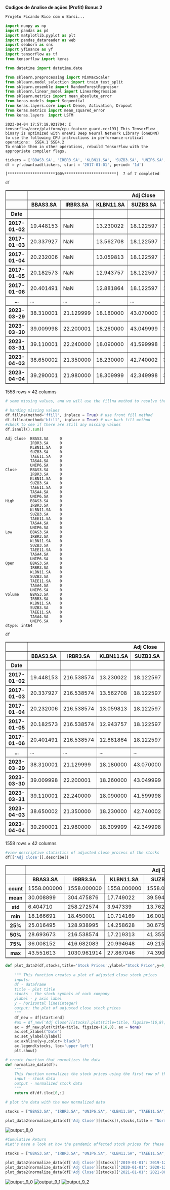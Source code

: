 **Codigos de Analise de ações (Profit)  Bonus 2**


```python
Projeto Ficando Rico com o Barsi...

```

```python
import numpy as np
import pandas as pd
import matplotlib.pyplot as plt
import pandas_datareader as web
import seaborn as sns
import yfinance as yf
import tensorflow as tf
from tensorflow import keras

from datetime import datetime,date

from sklearn.preprocessing import MinMaxScaler
from sklearn.model_selection import train_test_split
from sklearn.ensemble import RandomForestRegressor
from sklearn.linear_model import LinearRegression
from sklearn.metrics import mean_absolute_error
from keras.models import Sequential
from keras.layers.core import Dense, Activation, Dropout
from keras.metrics import mean_squared_error
from keras.layers  import LSTM
```

    2023-04-04 17:57:18.921704: I tensorflow/core/platform/cpu_feature_guard.cc:193] This TensorFlow binary is optimized with oneAPI Deep Neural Network Library (oneDNN) to use the following CPU instructions in performance-critical operations:  SSE4.1 SSE4.2
    To enable them in other operations, rebuild TensorFlow with the appropriate compiler flags.



```python
tickers = ['BBAS3.SA', 'IRBR3.SA', 'KLBN11.SA', 'SUZB3.SA', 'UNIP6.SA', 'TASA4.SA', 'TAEE11.SA']
df = yf.download(tickers, start = '2017-01-01', period= '1d')
```

    [*********************100%***********************]  7 of 7 completed



```python
df

```





<table border="1" class="dataframe">
  <thead>
    <tr>
      <th></th>
      <th colspan="7" halign="left">Adj Close</th>
      <th colspan="3" halign="left">Close</th>
      <th>...</th>
      <th colspan="3" halign="left">Open</th>
      <th colspan="7" halign="left">Volume</th>
    </tr>
    <tr>
      <th></th>
      <th>BBAS3.SA</th>
      <th>IRBR3.SA</th>
      <th>KLBN11.SA</th>
      <th>SUZB3.SA</th>
      <th>TAEE11.SA</th>
      <th>TASA4.SA</th>
      <th>UNIP6.SA</th>
      <th>BBAS3.SA</th>
      <th>IRBR3.SA</th>
      <th>KLBN11.SA</th>
      <th>...</th>
      <th>TAEE11.SA</th>
      <th>TASA4.SA</th>
      <th>UNIP6.SA</th>
      <th>BBAS3.SA</th>
      <th>IRBR3.SA</th>
      <th>KLBN11.SA</th>
      <th>SUZB3.SA</th>
      <th>TAEE11.SA</th>
      <th>TASA4.SA</th>
      <th>UNIP6.SA</th>
    </tr>
    <tr>
      <th>Date</th>
      <th></th>
      <th></th>
      <th></th>
      <th></th>
      <th></th>
      <th></th>
      <th></th>
      <th></th>
      <th></th>
      <th></th>
      <th></th>
      <th></th>
      <th></th>
      <th></th>
      <th></th>
      <th></th>
      <th></th>
      <th></th>
      <th></th>
      <th></th>
      <th></th>
    </tr>
  </thead>
  <tbody>
    <tr>
      <th>2017-01-02</th>
      <td>19.448153</td>
      <td>NaN</td>
      <td>13.230022</td>
      <td>18.122597</td>
      <td>11.511273</td>
      <td>1.716108</td>
      <td>1.991450</td>
      <td>27.540001</td>
      <td>NaN</td>
      <td>17.100000</td>
      <td>...</td>
      <td>20.709999</td>
      <td>1.750000</td>
      <td>4.885713</td>
      <td>1968200</td>
      <td>NaN</td>
      <td>841000.0</td>
      <td>0</td>
      <td>572300.0</td>
      <td>15200</td>
      <td>2660</td>
    </tr>
    <tr>
      <th>2017-01-03</th>
      <td>20.337927</td>
      <td>NaN</td>
      <td>13.562708</td>
      <td>18.122597</td>
      <td>11.532791</td>
      <td>1.744241</td>
      <td>1.968125</td>
      <td>28.799999</td>
      <td>NaN</td>
      <td>17.530001</td>
      <td>...</td>
      <td>21.430000</td>
      <td>1.860000</td>
      <td>4.835713</td>
      <td>7578900</td>
      <td>NaN</td>
      <td>2080700.0</td>
      <td>0</td>
      <td>1292700.0</td>
      <td>11500</td>
      <td>45360</td>
    </tr>
    <tr>
      <th>2017-01-04</th>
      <td>20.232006</td>
      <td>NaN</td>
      <td>13.059813</td>
      <td>18.122597</td>
      <td>11.430589</td>
      <td>1.631709</td>
      <td>1.988534</td>
      <td>28.650000</td>
      <td>NaN</td>
      <td>16.879999</td>
      <td>...</td>
      <td>21.410000</td>
      <td>1.810000</td>
      <td>4.885713</td>
      <td>4156300</td>
      <td>NaN</td>
      <td>1805000.0</td>
      <td>0</td>
      <td>1173400.0</td>
      <td>56900</td>
      <td>1400</td>
    </tr>
    <tr>
      <th>2017-01-05</th>
      <td>20.182573</td>
      <td>NaN</td>
      <td>12.943757</td>
      <td>18.122597</td>
      <td>11.484379</td>
      <td>1.687975</td>
      <td>1.997282</td>
      <td>28.580000</td>
      <td>NaN</td>
      <td>16.730000</td>
      <td>...</td>
      <td>21.209999</td>
      <td>1.780000</td>
      <td>4.885713</td>
      <td>5457100</td>
      <td>NaN</td>
      <td>1837400.0</td>
      <td>0</td>
      <td>1069600.0</td>
      <td>14900</td>
      <td>48860</td>
    </tr>
    <tr>
      <th>2017-01-06</th>
      <td>20.401491</td>
      <td>NaN</td>
      <td>12.881864</td>
      <td>18.122597</td>
      <td>11.387552</td>
      <td>1.641087</td>
      <td>1.976872</td>
      <td>28.889999</td>
      <td>NaN</td>
      <td>16.650000</td>
      <td>...</td>
      <td>21.260000</td>
      <td>1.780000</td>
      <td>4.807141</td>
      <td>3692400</td>
      <td>NaN</td>
      <td>1356700.0</td>
      <td>0</td>
      <td>574100.0</td>
      <td>1000</td>
      <td>1820</td>
    </tr>
    <tr>
      <th>...</th>
      <td>...</td>
      <td>...</td>
      <td>...</td>
      <td>...</td>
      <td>...</td>
      <td>...</td>
      <td>...</td>
      <td>...</td>
      <td>...</td>
      <td>...</td>
      <td>...</td>
      <td>...</td>
      <td>...</td>
      <td>...</td>
      <td>...</td>
      <td>...</td>
      <td>...</td>
      <td>...</td>
      <td>...</td>
      <td>...</td>
      <td>...</td>
    </tr>
    <tr>
      <th>2023-03-29</th>
      <td>38.310001</td>
      <td>21.129999</td>
      <td>18.180000</td>
      <td>43.070000</td>
      <td>34.919998</td>
      <td>15.500000</td>
      <td>71.639999</td>
      <td>38.310001</td>
      <td>21.129999</td>
      <td>18.180000</td>
      <td>...</td>
      <td>35.230000</td>
      <td>15.450000</td>
      <td>73.660004</td>
      <td>7197800</td>
      <td>1063200.0</td>
      <td>5026000.0</td>
      <td>3955700</td>
      <td>2225500.0</td>
      <td>589300</td>
      <td>230100</td>
    </tr>
    <tr>
      <th>2023-03-30</th>
      <td>39.009998</td>
      <td>22.200001</td>
      <td>18.260000</td>
      <td>43.049999</td>
      <td>34.849998</td>
      <td>16.379999</td>
      <td>71.089996</td>
      <td>39.009998</td>
      <td>22.200001</td>
      <td>18.260000</td>
      <td>...</td>
      <td>35.090000</td>
      <td>15.600000</td>
      <td>71.660004</td>
      <td>13147600</td>
      <td>1717500.0</td>
      <td>5087700.0</td>
      <td>5943600</td>
      <td>2522900.0</td>
      <td>806500</td>
      <td>254100</td>
    </tr>
    <tr>
      <th>2023-03-31</th>
      <td>39.110001</td>
      <td>22.240000</td>
      <td>18.090000</td>
      <td>41.599998</td>
      <td>34.830002</td>
      <td>16.180000</td>
      <td>70.050003</td>
      <td>39.110001</td>
      <td>22.240000</td>
      <td>18.090000</td>
      <td>...</td>
      <td>34.980000</td>
      <td>16.389999</td>
      <td>71.559998</td>
      <td>8450100</td>
      <td>1633100.0</td>
      <td>6252600.0</td>
      <td>14261800</td>
      <td>2057300.0</td>
      <td>1065700</td>
      <td>406100</td>
    </tr>
    <tr>
      <th>2023-04-03</th>
      <td>38.650002</td>
      <td>21.350000</td>
      <td>18.230000</td>
      <td>42.740002</td>
      <td>34.650002</td>
      <td>16.389999</td>
      <td>69.250000</td>
      <td>38.650002</td>
      <td>21.350000</td>
      <td>18.230000</td>
      <td>...</td>
      <td>34.849998</td>
      <td>16.150000</td>
      <td>70.730003</td>
      <td>8960300</td>
      <td>1382600.0</td>
      <td>4081800.0</td>
      <td>6884200</td>
      <td>2448600.0</td>
      <td>642800</td>
      <td>221700</td>
    </tr>
    <tr>
      <th>2023-04-04</th>
      <td>39.290001</td>
      <td>21.980000</td>
      <td>18.309999</td>
      <td>42.349998</td>
      <td>35.180000</td>
      <td>16.270000</td>
      <td>69.970001</td>
      <td>39.290001</td>
      <td>21.980000</td>
      <td>18.309999</td>
      <td>...</td>
      <td>35.000000</td>
      <td>16.440001</td>
      <td>69.650002</td>
      <td>8219000</td>
      <td>1602300.0</td>
      <td>5157000.0</td>
      <td>4730300</td>
      <td>3813500.0</td>
      <td>514700</td>
      <td>200300</td>
    </tr>
  </tbody>
</table>
<p>1558 rows × 42 columns</p>
</div>




```python
# some missing values, and we will use the fillna method to resolve the missing values.

# handing missing values
df.fillna(method='ffill', inplace = True) # use front fill method
df.fillna(method='bfill', inplace = True) # use back fill method
#check to see if there are still any missing values
df.isnull().sum()
```




    Adj Close  BBAS3.SA     0
               IRBR3.SA     0
               KLBN11.SA    0
               SUZB3.SA     0
               TAEE11.SA    0
               TASA4.SA     0
               UNIP6.SA     0
    Close      BBAS3.SA     0
               IRBR3.SA     0
               KLBN11.SA    0
               SUZB3.SA     0
               TAEE11.SA    0
               TASA4.SA     0
               UNIP6.SA     0
    High       BBAS3.SA     0
               IRBR3.SA     0
               KLBN11.SA    0
               SUZB3.SA     0
               TAEE11.SA    0
               TASA4.SA     0
               UNIP6.SA     0
    Low        BBAS3.SA     0
               IRBR3.SA     0
               KLBN11.SA    0
               SUZB3.SA     0
               TAEE11.SA    0
               TASA4.SA     0
               UNIP6.SA     0
    Open       BBAS3.SA     0
               IRBR3.SA     0
               KLBN11.SA    0
               SUZB3.SA     0
               TAEE11.SA    0
               TASA4.SA     0
               UNIP6.SA     0
    Volume     BBAS3.SA     0
               IRBR3.SA     0
               KLBN11.SA    0
               SUZB3.SA     0
               TAEE11.SA    0
               TASA4.SA     0
               UNIP6.SA     0
    dtype: int64




```python
df

```



<table border="1" class="dataframe">
  <thead>
    <tr>
      <th></th>
      <th colspan="7" halign="left">Adj Close</th>
      <th colspan="3" halign="left">Close</th>
      <th>...</th>
      <th colspan="3" halign="left">Open</th>
      <th colspan="7" halign="left">Volume</th>
    </tr>
    <tr>
      <th></th>
      <th>BBAS3.SA</th>
      <th>IRBR3.SA</th>
      <th>KLBN11.SA</th>
      <th>SUZB3.SA</th>
      <th>TAEE11.SA</th>
      <th>TASA4.SA</th>
      <th>UNIP6.SA</th>
      <th>BBAS3.SA</th>
      <th>IRBR3.SA</th>
      <th>KLBN11.SA</th>
      <th>...</th>
      <th>TAEE11.SA</th>
      <th>TASA4.SA</th>
      <th>UNIP6.SA</th>
      <th>BBAS3.SA</th>
      <th>IRBR3.SA</th>
      <th>KLBN11.SA</th>
      <th>SUZB3.SA</th>
      <th>TAEE11.SA</th>
      <th>TASA4.SA</th>
      <th>UNIP6.SA</th>
    </tr>
    <tr>
      <th>Date</th>
      <th></th>
      <th></th>
      <th></th>
      <th></th>
      <th></th>
      <th></th>
      <th></th>
      <th></th>
      <th></th>
      <th></th>
      <th></th>
      <th></th>
      <th></th>
      <th></th>
      <th></th>
      <th></th>
      <th></th>
      <th></th>
      <th></th>
      <th></th>
      <th></th>
    </tr>
  </thead>
  <tbody>
    <tr>
      <th>2017-01-02</th>
      <td>19.448153</td>
      <td>216.538574</td>
      <td>13.230022</td>
      <td>18.122597</td>
      <td>11.511273</td>
      <td>1.716108</td>
      <td>1.991450</td>
      <td>27.540001</td>
      <td>224.583786</td>
      <td>17.100000</td>
      <td>...</td>
      <td>20.709999</td>
      <td>1.750000</td>
      <td>4.885713</td>
      <td>1968200</td>
      <td>1448107.0</td>
      <td>841000.0</td>
      <td>0</td>
      <td>572300.0</td>
      <td>15200</td>
      <td>2660</td>
    </tr>
    <tr>
      <th>2017-01-03</th>
      <td>20.337927</td>
      <td>216.538574</td>
      <td>13.562708</td>
      <td>18.122597</td>
      <td>11.532791</td>
      <td>1.744241</td>
      <td>1.968125</td>
      <td>28.799999</td>
      <td>224.583786</td>
      <td>17.530001</td>
      <td>...</td>
      <td>21.430000</td>
      <td>1.860000</td>
      <td>4.835713</td>
      <td>7578900</td>
      <td>1448107.0</td>
      <td>2080700.0</td>
      <td>0</td>
      <td>1292700.0</td>
      <td>11500</td>
      <td>45360</td>
    </tr>
    <tr>
      <th>2017-01-04</th>
      <td>20.232006</td>
      <td>216.538574</td>
      <td>13.059813</td>
      <td>18.122597</td>
      <td>11.430589</td>
      <td>1.631709</td>
      <td>1.988534</td>
      <td>28.650000</td>
      <td>224.583786</td>
      <td>16.879999</td>
      <td>...</td>
      <td>21.410000</td>
      <td>1.810000</td>
      <td>4.885713</td>
      <td>4156300</td>
      <td>1448107.0</td>
      <td>1805000.0</td>
      <td>0</td>
      <td>1173400.0</td>
      <td>56900</td>
      <td>1400</td>
    </tr>
    <tr>
      <th>2017-01-05</th>
      <td>20.182573</td>
      <td>216.538574</td>
      <td>12.943757</td>
      <td>18.122597</td>
      <td>11.484379</td>
      <td>1.687975</td>
      <td>1.997282</td>
      <td>28.580000</td>
      <td>224.583786</td>
      <td>16.730000</td>
      <td>...</td>
      <td>21.209999</td>
      <td>1.780000</td>
      <td>4.885713</td>
      <td>5457100</td>
      <td>1448107.0</td>
      <td>1837400.0</td>
      <td>0</td>
      <td>1069600.0</td>
      <td>14900</td>
      <td>48860</td>
    </tr>
    <tr>
      <th>2017-01-06</th>
      <td>20.401491</td>
      <td>216.538574</td>
      <td>12.881864</td>
      <td>18.122597</td>
      <td>11.387552</td>
      <td>1.641087</td>
      <td>1.976872</td>
      <td>28.889999</td>
      <td>224.583786</td>
      <td>16.650000</td>
      <td>...</td>
      <td>21.260000</td>
      <td>1.780000</td>
      <td>4.807141</td>
      <td>3692400</td>
      <td>1448107.0</td>
      <td>1356700.0</td>
      <td>0</td>
      <td>574100.0</td>
      <td>1000</td>
      <td>1820</td>
    </tr>
    <tr>
      <th>...</th>
      <td>...</td>
      <td>...</td>
      <td>...</td>
      <td>...</td>
      <td>...</td>
      <td>...</td>
      <td>...</td>
      <td>...</td>
      <td>...</td>
      <td>...</td>
      <td>...</td>
      <td>...</td>
      <td>...</td>
      <td>...</td>
      <td>...</td>
      <td>...</td>
      <td>...</td>
      <td>...</td>
      <td>...</td>
      <td>...</td>
      <td>...</td>
    </tr>
    <tr>
      <th>2023-03-29</th>
      <td>38.310001</td>
      <td>21.129999</td>
      <td>18.180000</td>
      <td>43.070000</td>
      <td>34.919998</td>
      <td>15.500000</td>
      <td>71.639999</td>
      <td>38.310001</td>
      <td>21.129999</td>
      <td>18.180000</td>
      <td>...</td>
      <td>35.230000</td>
      <td>15.450000</td>
      <td>73.660004</td>
      <td>7197800</td>
      <td>1063200.0</td>
      <td>5026000.0</td>
      <td>3955700</td>
      <td>2225500.0</td>
      <td>589300</td>
      <td>230100</td>
    </tr>
    <tr>
      <th>2023-03-30</th>
      <td>39.009998</td>
      <td>22.200001</td>
      <td>18.260000</td>
      <td>43.049999</td>
      <td>34.849998</td>
      <td>16.379999</td>
      <td>71.089996</td>
      <td>39.009998</td>
      <td>22.200001</td>
      <td>18.260000</td>
      <td>...</td>
      <td>35.090000</td>
      <td>15.600000</td>
      <td>71.660004</td>
      <td>13147600</td>
      <td>1717500.0</td>
      <td>5087700.0</td>
      <td>5943600</td>
      <td>2522900.0</td>
      <td>806500</td>
      <td>254100</td>
    </tr>
    <tr>
      <th>2023-03-31</th>
      <td>39.110001</td>
      <td>22.240000</td>
      <td>18.090000</td>
      <td>41.599998</td>
      <td>34.830002</td>
      <td>16.180000</td>
      <td>70.050003</td>
      <td>39.110001</td>
      <td>22.240000</td>
      <td>18.090000</td>
      <td>...</td>
      <td>34.980000</td>
      <td>16.389999</td>
      <td>71.559998</td>
      <td>8450100</td>
      <td>1633100.0</td>
      <td>6252600.0</td>
      <td>14261800</td>
      <td>2057300.0</td>
      <td>1065700</td>
      <td>406100</td>
    </tr>
    <tr>
      <th>2023-04-03</th>
      <td>38.650002</td>
      <td>21.350000</td>
      <td>18.230000</td>
      <td>42.740002</td>
      <td>34.650002</td>
      <td>16.389999</td>
      <td>69.250000</td>
      <td>38.650002</td>
      <td>21.350000</td>
      <td>18.230000</td>
      <td>...</td>
      <td>34.849998</td>
      <td>16.150000</td>
      <td>70.730003</td>
      <td>8960300</td>
      <td>1382600.0</td>
      <td>4081800.0</td>
      <td>6884200</td>
      <td>2448600.0</td>
      <td>642800</td>
      <td>221700</td>
    </tr>
    <tr>
      <th>2023-04-04</th>
      <td>39.290001</td>
      <td>21.980000</td>
      <td>18.309999</td>
      <td>42.349998</td>
      <td>35.180000</td>
      <td>16.270000</td>
      <td>69.970001</td>
      <td>39.290001</td>
      <td>21.980000</td>
      <td>18.309999</td>
      <td>...</td>
      <td>35.000000</td>
      <td>16.440001</td>
      <td>69.650002</td>
      <td>8219000</td>
      <td>1602300.0</td>
      <td>5157000.0</td>
      <td>4730300</td>
      <td>3813500.0</td>
      <td>514700</td>
      <td>200300</td>
    </tr>
  </tbody>
</table>
<p>1558 rows × 42 columns</p>
</div>




```python
#view descriptive statistics of adjusted close process of the stocks
df[['Adj Close']].describe()
```





<table border="1" class="dataframe">
  <thead>
    <tr>
      <th></th>
      <th colspan="7" halign="left">Adj Close</th>
    </tr>
    <tr>
      <th></th>
      <th>BBAS3.SA</th>
      <th>IRBR3.SA</th>
      <th>KLBN11.SA</th>
      <th>SUZB3.SA</th>
      <th>TAEE11.SA</th>
      <th>TASA4.SA</th>
      <th>UNIP6.SA</th>
    </tr>
  </thead>
  <tbody>
    <tr>
      <th>count</th>
      <td>1558.000000</td>
      <td>1558.000000</td>
      <td>1558.000000</td>
      <td>1558.000000</td>
      <td>1558.000000</td>
      <td>1558.000000</td>
      <td>1558.000000</td>
    </tr>
    <tr>
      <th>mean</th>
      <td>30.008899</td>
      <td>304.475876</td>
      <td>17.749022</td>
      <td>39.594539</td>
      <td>22.668617</td>
      <td>9.369296</td>
      <td>36.254399</td>
    </tr>
    <tr>
      <th>std</th>
      <td>6.404710</td>
      <td>258.272574</td>
      <td>3.947339</td>
      <td>13.762798</td>
      <td>9.435561</td>
      <td>8.002896</td>
      <td>30.104588</td>
    </tr>
    <tr>
      <th>min</th>
      <td>18.166691</td>
      <td>18.450001</td>
      <td>10.714169</td>
      <td>16.001627</td>
      <td>11.183148</td>
      <td>1.584821</td>
      <td>1.965209</td>
    </tr>
    <tr>
      <th>25%</th>
      <td>25.016495</td>
      <td>128.938995</td>
      <td>14.258628</td>
      <td>30.675386</td>
      <td>12.891089</td>
      <td>2.363165</td>
      <td>16.065682</td>
    </tr>
    <tr>
      <th>50%</th>
      <td>28.693673</td>
      <td>216.538574</td>
      <td>17.219313</td>
      <td>41.355589</td>
      <td>20.502331</td>
      <td>5.087368</td>
      <td>21.225048</td>
    </tr>
    <tr>
      <th>75%</th>
      <td>36.008152</td>
      <td>416.682083</td>
      <td>20.994648</td>
      <td>49.215112</td>
      <td>32.224201</td>
      <td>16.962500</td>
      <td>66.940727</td>
    </tr>
    <tr>
      <th>max</th>
      <td>43.551613</td>
      <td>1030.961914</td>
      <td>27.867046</td>
      <td>74.390312</td>
      <td>40.624340</td>
      <td>26.970087</td>
      <td>109.632782</td>
    </tr>
  </tbody>
</table>
</div>




```python
def plot_data2(df,stocks,title='Stock Prices',ylabel="Stock Price",y=0, start='2001-01-17', end ='2023-03-01'):
    
    """ This function creates a plot of adjusted close stock prices
    inputs:
    df - dataframe
    title - plot title
    stocks - the stock symbols of each company
    ylabel - y axis label
    y - horizontal line(integer)
    output: the plot of adjusted close stock prices
    """
    df_new = df[start:end]
    #ax = df_new['Adj Close'][stocks].plot(title=title, figsize=(16,8), ax = None)
    ax = df_new.plot(title=title, figsize=(16,8), ax = None)
    ax.set_xlabel("Date")
    ax.set_ylabel(ylabel)
    ax.axhline(y=y,color='black')
    ax.legend(stocks, loc='upper left')
    plt.show()
```


```python
# create function that normalizes the data
def normalize_data(df):
    """ 
    This function normalizes the stock prices using the first row of the dataframe
    input - stock data
    output - normalized stock data
    """
    return df/df.iloc[0,:]    
```


```python
# plot the data with the new normalized data

stocks = ["BBAS3.SA", "IRBR3.SA", "UNIP6.SA", "KLBN11.SA", "TAEE11.SA", "TASA4.SA", "SUZB3.SA"]

plot_data2(normalize_data(df['Adj Close'][stocks]),stocks,title = "Normalized Stock Prices", ylabel = 'Cummulative return',y=1)
```

![output_8_0](https://user-images.githubusercontent.com/118861107/229951280-43decbb0-574f-4ab4-82be-c9de03633c6b.png)
    

    



```python
#Cumulative Return
#Let's have a look at how the pandemic affected stock prices for these companies.

stocks = ["BBAS3.SA", "IRBR3.SA", "UNIP6.SA", "KLBN11.SA", "TAEE11.SA", "TASA4.SA", "SUZB3.SA"]

plot_data2(normalize_data(df['Adj Close'][stocks]['2019-01-01':'2019-12-31']), stocks,title = '2019', ylabel = 'Cummulative return',y=1, start='2019-01-01', end = '2019-12-31') #2019
plot_data2(normalize_data(df['Adj Close'][stocks]['2020-01-01':'2020-12-31']), stocks,title = '2020', ylabel = 'Cummulative return',y=1, start='2020-01-01', end = '2020-12-31') #2020
plot_data2(normalize_data(df['Adj Close'][stocks]['2021-01-01':'2021-08-17']), stocks,title = '2021', ylabel = 'Cummulative return',y=1, start='2021-01-01', end = '2021-08-17') #2021
```
    

![output_9_0](https://user-images.githubusercontent.com/118861107/229951283-d07a12ce-548c-41c4-be33-232ef883f4a5.png)
![output_9_1](https://user-images.githubusercontent.com/118861107/229951284-0e725f69-ad32-40c2-a136-d39910f8a803.png)
![output_9_2](https://user-images.githubusercontent.com/118861107/229951286-0398614a-fb53-4f04-bcc5-a9374dd3fd50.png)
```python




